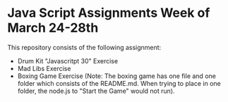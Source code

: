 # Java Script Assignments Week of March 24-28th

This repository consists of the following assignment:
- Drum Kit "Javascritpt 30" Exercise
- Mad Libs Exercise
- Boxing Game Exercise (Note: The boxing game has one file and one folder which consists of the README.md. When trying to place in one folder, the node.js to "Start the Game" would not run).
